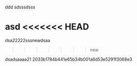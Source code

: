 ddd
sdsssdsss

asd
<<<<<<< HEAD
=======
dsa22222sssnewdsaa
>>>>>>> new

dsadsaaaa21
2033b1784b441e65b34b001a6d53e5291f3068e3
